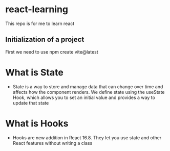 # react-learning
This repo is for me to learn react

## Initialization of a project

First we need to use npm create vite@latest

# What is State
- State is a way to store and manage data that can change over time and affects how the component renders. We define state using the useState Hook, which allows you to set an initial value and provides a way to update that state

# What is Hooks
- Hooks are new addition in React 16.8. They let you use state and other React features without writing a class